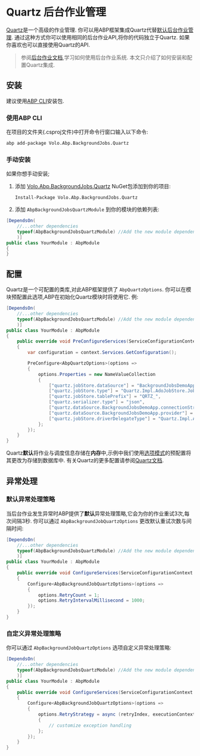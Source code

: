 # Quartz 后台作业管理

[Quartz](https://www.quartz-scheduler.net/)是一个高级的作业管理. 你可以用ABP框架集成Quartz代替[默认后台作业管理](Background-Jobs.md). 通过这种方式你可以使用相同的后台作业API,将你的代码独立于Quartz. 如果你喜欢也可以直接使用Quartz的API.

> 参阅[后台作业文档](Background-Jobs.md),学习如何使用后台作业系统. 本文只介绍了如何安装和配置Quartz集成.

## 安装

建议使用[ABP CLI](CLI.md)安装包.

### 使用ABP CLI

在项目的文件夹(.csproj文件)中打开命令行窗口输入以下命令:

````bash
abp add-package Volo.Abp.BackgroundJobs.Quartz
````

### 手动安装

如果你想手动安装;

1. 添加 [Volo.Abp.BackgroundJobs.Quartz](https://www.nuget.org/packages/Volo.Abp.BackgroundJobs.Quartz) NuGet包添加到你的项目:

   ````
   Install-Package Volo.Abp.BackgroundJobs.Quartz
   ````

2. 添加 `AbpBackgroundJobsQuartzModule` 到你的模块的依赖列表:

````csharp
[DependsOn(
    //...other dependencies
    typeof(AbpBackgroundJobsQuartzModule) //Add the new module dependency
    )]
public class YourModule : AbpModule
{
}
````

## 配置

Quartz是一个可配置的类库,对此ABP框架提供了 `AbpQuartzOptions`. 你可以在模块预配置此选项,ABP在初始化Quartz模块时将使用它. 例:

````csharp
[DependsOn(
    //...other dependencies
    typeof(AbpBackgroundJobsQuartzModule) //Add the new module dependency
    )]
public class YourModule : AbpModule
{
    public override void PreConfigureServices(ServiceConfigurationContext context)
    {
        var configuration = context.Services.GetConfiguration();

        PreConfigure<AbpQuartzOptions>(options =>
        {
            options.Properties = new NameValueCollection
            {
                ["quartz.jobStore.dataSource"] = "BackgroundJobsDemoApp",
                ["quartz.jobStore.type"] = "Quartz.Impl.AdoJobStore.JobStoreTX, Quartz",
                ["quartz.jobStore.tablePrefix"] = "QRTZ_",
                ["quartz.serializer.type"] = "json",
                ["quartz.dataSource.BackgroundJobsDemoApp.connectionString"] = configuration.GetConnectionString("Quartz"),
                ["quartz.dataSource.BackgroundJobsDemoApp.provider"] = "SqlServer",
                ["quartz.jobStore.driverDelegateType"] = "Quartz.Impl.AdoJobStore.SqlServerDelegate, Quartz",
            };
        });
    }
}
````

Quartz**默认**将作业与调度信息存储在**内存**中,示例中我们使用[选项模式](Options.md)的预配置将其更改为存储到数据库中. 有关Quartz的更多配置请参阅[Quartz文档](https://www.quartz-scheduler.net/documentation/quartz-3.x/tutorial/index.html).

## 异常处理

### 默认异常处理策略

当后台作业发生异常时ABP提供了**默认**异常处理策略,它会为你的作业重试3次,每次间隔3秒. 你可以通过 `AbpBackgroundJobQuartzOptions` 更改默认重试次数与间隔时间:

```csharp
[DependsOn(
    //...other dependencies
    typeof(AbpBackgroundJobsQuartzModule) //Add the new module dependency
    )]
public class YourModule : AbpModule
{
    public override void ConfigureServices(ServiceConfigurationContext context)
    {
        Configure<AbpBackgroundJobQuartzOptions>(options =>
        {
            options.RetryCount = 1;
            options.RetryIntervalMillisecond = 1000;
        });
    }
}
```

### 自定义异常处理策略

你可以通过 `AbpBackgroundJobQuartzOptions` 选项自定义异常处理策略:

```csharp
[DependsOn(
    //...other dependencies
    typeof(AbpBackgroundJobsQuartzModule) //Add the new module dependency
    )]
public class YourModule : AbpModule
{
    public override void ConfigureServices(ServiceConfigurationContext context)
    {
        Configure<AbpBackgroundJobQuartzOptions>(options =>
        {
            options.RetryStrategy = async (retryIndex, executionContext, exception) =>
            {
                // customize exception handling
            };
        });
    }
}
```